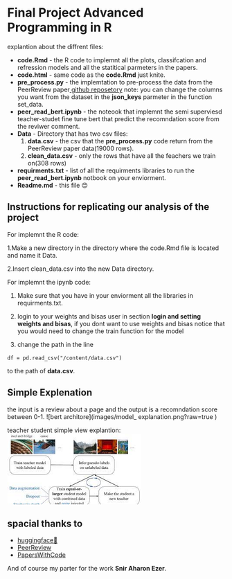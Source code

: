 Final Project Advanced Programming in R
======

 explantion about the diffrent files:
 
- **code.Rmd** - the R code to implemnt all the plots, classifcation and refression models and all the statitical parmeters in the papers.
- **code.html** - same code as the **code.Rmd** just knite.
- **pre_process.py** - the implemtation to pre-process the data from  the PeerReview paper[ github reposetory](https://github.com/allenai/PeerRead) note: you can change the columns you want from the dataset in the **json_keys** parmeter in the function set_data.
- **peer_read_bert.ipynb** - the noteook that implemnt the semi superviesd teacher-studet fine tune bert that predict the recomndation score from the reviwer comment. 
- **Data** -  Directory that has two csv files:
	1. **data.csv** - the csv that the **pre_process.py** code return 	from the  PeerReview paper data(19000 rows).
	2. **clean_data.csv** - only the rows that have all the feachers 		we 		train on(308 rows)
- **requirments.txt** - list of all the requirments libraries to run the **peer_read_bert.ipynb** notbook on your enviorment.
- **Readme.md** - this file :blush:

Instructions for replicating our analysis of the project
------
For implemnt the R code:

  1.Make a new directory in the directory where the 		code.Rmd file is located and name it Data.
  
  2.Insert clean_data.csv into the new Data directory.</li>

For implemnt the ipynb code:

	
1. Make sure that you have in your enviorment all the libraries in 	requirments.txt.
  
2. login to your weights and bisas user in section **login and 		setting weights and bisas**, if you dont want to use weights 		and bisas notice that you would need to change the train 		function for the model 
3. change the path in the line

```
df = pd.read_csv("/content/data.csv")
``` 
 to the path of **data.csv**.

Simple Explenation
------
the input is a review about a page and the output is a recomndation score between 0-1.
![bert architore](images/model_ explanation.png?raw=true )

teacher student simple view explantion:
![teacher student](images/teacher_student.jpeg?raw=true)



spacial thanks to
------


- [huggingface:hugs:](https://huggingface.co)
- [PeerReview](https://github.com/allenai/PeerRead) 
- [PapersWithCode](https://paperswithcode.com)

And of course my parter for the work **Snir Aharon Ezer**.



